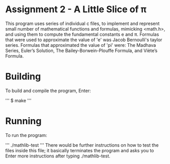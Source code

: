 # Assignment 2 - A Little Slice of π

This program uses series of individual c files, to implement and
represent small number of mathematical functions and formulas, mimicking
<math.h>, and using them to compute the fundamental constants e and π.
Formulas that were used to approximate the value of 'e' was Jacob Bernoulli's 
taylor series. Formulas that approximated the value of 'pi' were: The Madhava Series,
Euler’s Solution, The Bailey-Borwein-Plouffe Formula, and Viète’s Formula.

# Building

To build and compile the program, Enter:

'''
$ make
'''

# Running 

To run the program:

'''
./mathlib-test
'''
There would be further instructions on how to test the files inside
this file; it basically terminates the program and asks you to Enter
more instructions after typing ./mathlib-test. 
